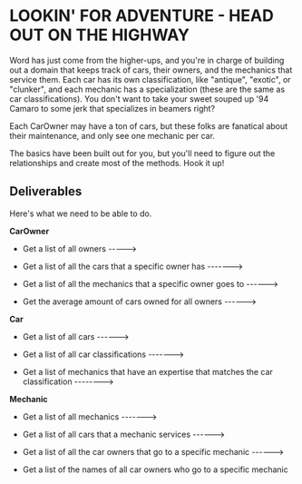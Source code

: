 # LOOKIN' FOR ADVENTURE - HEAD OUT ON THE HIGHWAY

Word has just come from the higher-ups, and you're in charge of building out a domain that keeps track of cars, their owners, and the mechanics that service them.  Each car has its own classification, like "antique", "exotic", or "clunker", and each mechanic has a specialization (these are the same as car classifications).  You don't want to take your sweet souped up '94 Camaro to some jerk that specializes in beamers right?

Each CarOwner may have a ton of cars, but these folks are fanatical about their maintenance, and only see one mechanic per car.

The basics have been built out for you, but you'll need to figure out the relationships and create most of the methods.  Hook it up!

## Deliverables

Here's what we need to be able to do.

**CarOwner**

  - Get a list of all owners  ----->

  - Get a list of all the cars that a specific owner has  ------->

  - Get a list of all the mechanics that a specific owner goes to ------>

  - Get the average amount of cars owned for all owners ------>

**Car**

  - Get a list of all cars  ------>

  - Get a list of all car classifications ------->

  - Get a list of mechanics that have an expertise that matches the car classification  -------->

**Mechanic**

  - Get a list of all mechanics ------->

  - Get a list of all cars that a mechanic services ------>

  - Get a list of all the car owners that go to a specific mechanic ------>

  - Get a list of the names of all car owners who
  go to a specific mechanic
